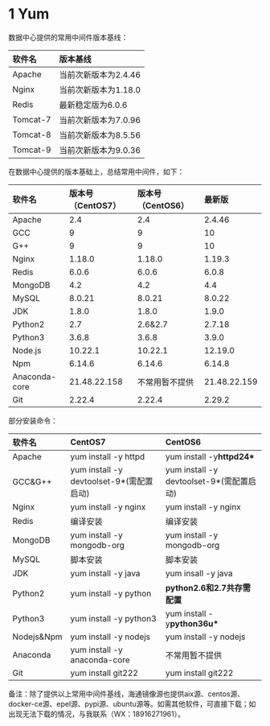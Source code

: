 # 1 Yum

数据中心提供的常用中间件版本基线：

| 软件名 | 版本基线 |
| :--- | :--- |
| Apache | 当前次新版本为2.4.46 |
| Nginx | 当前次新版本为1.18.0 |
| Redis | 最新稳定版为6.0.6 |
| Tomcat-7 | 当前次新版本为7.0.96 |
| Tomcat-8 | 当前次新版本为8.5.56 |
| Tomcat-9 | 当前次新版本为9.0.36 |

在数据中心提供的版本基础上，总结常用中间件，如下：

| 软件名 | 版本号（CentOS7） | 版本号（CentOS6） | 最新版 |
| :--- | :--- | :--- | :--- |
| Apache | 2.4 | 2.4 | 2.4.46 |
| GCC | 9 | 9 | 10 |
| G++ | 9 | 9 | 10 |
| Nginx | 1.18.0 | 1.18.0 | 1.19.3 |
| Redis | 6.0.6 | 6.0.6 | 6.0.8 |
| MongoDB | 4.2 | 4.2 | 4.4 |
| MySQL | 8.0.21 | 8.0.21 | 8.0.22 |
| JDK | 1.8.0 | 1.8.0 | 1.9.0 |
| Python2 | 2.7 | 2.6&2.7 | 2.7.18 |
| Python3 | 3.6.8 | 3.6.8 | 3.9.0 |
| Node.js | 10.22.1 | 10.22.1 | 12.19.0 |
| Npm | 6.14.6 | 6.14.6 | 6.14.8 |
| Anaconda-core | 21.48.22.158 | 不常用暂不提供 | 21.48.22.159 |
| Git | 2.22.4 | 2.22.4 | 2.29.2 |

部分安装命令：

| 软件名 | CentOS7 | CentOS6 |
| :--- | :--- | :--- |
| Apache | yum install -y httpd | yum install -y**httpd24\*** |
| GCC&G++ | yum install -y devtoolset-9\*\(需配置启动\) | yum install -y devtoolset-9\*\(需配置启动\) |
| Nginx | yum install -y nginx | yum install -y nginx |
| Redis | 编译安装 | 编译安装 |
| MongoDB | yum install -y mongodb-org | yum install -y mongodb-org |
| MySQL | 脚本安装 | 脚本安装 |
| JDK | yum install -y java | yum insall -y java |
| Python2 | yum install -y python | **python2.6和2.7共存需配置** |
| Python3 | yum install -y python3 | yum install -y**python36u\*** |
| Nodejs&Npm | yum install -y nodejs | yum install -y nodejs |
| Anaconda | yum install -y anaconda-core | 不常用暂不提供 |
| Git | yum install git222 | yum install git222 |

备注：除了提供以上常用中间件基线，海通镜像源也提供aix源、centos源、docker-ce源、epel源、pypi源、ubuntu源等。如需其他软件，可直接下载；如出现无法下载的情况，与我联系（WX：18916271961）。

